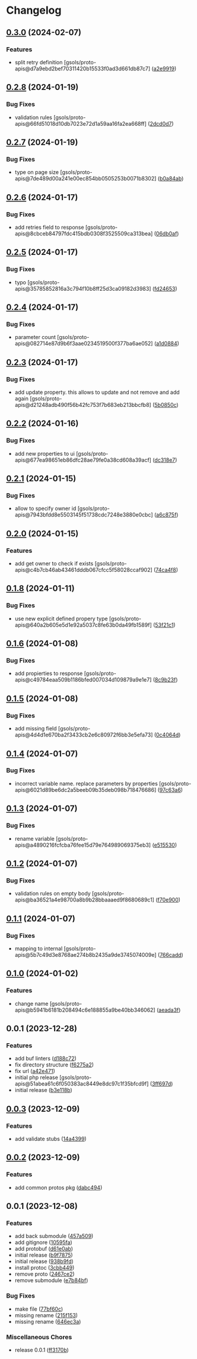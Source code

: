 # Changelog

## [0.3.0](https://github.com/idbi/phpproto/compare/v0.2.8...v0.3.0) (2024-02-07)


### Features

* split retry definition [gsols/proto-apis@d7a9ebd2bef70311420b15533f0ad3d661db87c7] ([a2e9919](https://github.com/idbi/phpproto/commit/a2e991987b7ba9faa3e2c7a43dc849a7f225636d))

## [0.2.8](https://github.com/idbi/phpproto/compare/v0.2.7...v0.2.8) (2024-01-19)


### Bug Fixes

* validation rules [gsols/proto-apis@66fd51018d10db7023e72d1a59aa16fa2ea668ff] ([2dcd0d7](https://github.com/idbi/phpproto/commit/2dcd0d75a145ac84f0bac854012c51094994370c))

## [0.2.7](https://github.com/idbi/phpproto/compare/v0.2.6...v0.2.7) (2024-01-19)


### Bug Fixes

* type on page size [gsols/proto-apis@7de489d00a241e00ec854bb0505253b0071b8302] ([b0a84ab](https://github.com/idbi/phpproto/commit/b0a84abea8c1e6110436875d4c34f7f6f84ada6e))

## [0.2.6](https://github.com/idbi/phpproto/compare/v0.2.5...v0.2.6) (2024-01-17)


### Bug Fixes

* add retries field to response [gsols/proto-apis@8cbceb84797fdc415bdb0308f3525509ca313bea] ([06db0af](https://github.com/idbi/phpproto/commit/06db0afd4753aaec44017d979e0032a18a993987))

## [0.2.5](https://github.com/idbi/phpproto/compare/v0.2.4...v0.2.5) (2024-01-17)


### Bug Fixes

* typo [gsols/proto-apis@35785852816a3c794f10b8ff25d3ca09182d3983] ([fd24653](https://github.com/idbi/phpproto/commit/fd24653cb6a2a9facba41d1d6c45222e19b06361))

## [0.2.4](https://github.com/idbi/phpproto/compare/v0.2.3...v0.2.4) (2024-01-17)


### Bug Fixes

* parameter count [gsols/proto-apis@082714e87d9b6f3aae0234519500f377ba6ae052] ([a1d0884](https://github.com/idbi/phpproto/commit/a1d08846fe78c2ad5cc1a854783298410af8104a))

## [0.2.3](https://github.com/idbi/phpproto/compare/v0.2.2...v0.2.3) (2024-01-17)


### Bug Fixes

* add update property. this allows to update and not remove and add again [gsols/proto-apis@d21248adb490f56b42fc753f7b683eb213bbcfb8] ([5b0850c](https://github.com/idbi/phpproto/commit/5b0850cc3aae5091e123511a01d7ae25c9d3d80e))

## [0.2.2](https://github.com/idbi/phpproto/compare/v0.2.1...v0.2.2) (2024-01-16)


### Bug Fixes

* add new properties to ui [gsols/proto-apis@677ea98651eb86dfc28ae79fe0a38cd608a39acf] ([dc318e7](https://github.com/idbi/phpproto/commit/dc318e76d5112ad3c5e9824897e109e1cf81a666))

## [0.2.1](https://github.com/idbi/phpproto/compare/v0.2.0...v0.2.1) (2024-01-15)


### Bug Fixes

* allow to specify owner id [gsols/proto-apis@7943bfdd8e5503145f51738cdc7248e3880e0cbc] ([a6c875f](https://github.com/idbi/phpproto/commit/a6c875f6169fda43d5a0761b183e74dee29725ce))

## [0.2.0](https://github.com/idbi/phpproto/compare/v0.1.8...v0.2.0) (2024-01-15)


### Features

* add get owner to check if exists [gsols/proto-apis@c4b7cb46ab43461dddb067cfcc5f58028ccaf902] ([74ca4f8](https://github.com/idbi/phpproto/commit/74ca4f82dbfcca4175afbfac272d3208be8afd95))

## [0.1.8](https://github.com/idbi/phpproto/compare/v0.1.7...v0.1.8) (2024-01-11)


### Bug Fixes

* use new explicit defined propery type [gsols/proto-apis@640a2b605e5d1e92a5037c8fe63b0da49fb1589f] ([53f21c1](https://github.com/idbi/phpproto/commit/53f21c123d8c5262a8c4e6eb181232b80a2b112b))

## [0.1.6](https://github.com/idbi/phpproto/compare/v0.1.5...v0.1.6) (2024-01-08)


### Bug Fixes

* add propierties to response [gsols/proto-apis@c49784eaa509b1186bfed007034d109879a9e1e7] ([8c9b23f](https://github.com/idbi/phpproto/commit/8c9b23f3e2f53f055bd71abb4975eedc361f156b))

## [0.1.5](https://github.com/idbi/phpproto/compare/v0.1.4...v0.1.5) (2024-01-08)


### Bug Fixes

* add  missing field [gsols/proto-apis@4d4d1e670ba2f3433cb2e6c80972f6bb3e5efa73] ([0c4064d](https://github.com/idbi/phpproto/commit/0c4064d1bfc57de2a83c456cc26053e443c235e0))

## [0.1.4](https://github.com/idbi/phpproto/compare/v0.1.3...v0.1.4) (2024-01-07)


### Bug Fixes

* incorrect variable name. replace parameters by properties [gsols/proto-apis@6021d89be6dc2a5beeb09b35deb098b718476686] ([97c63a6](https://github.com/idbi/phpproto/commit/97c63a6d116fabac2596e32910abb952e9e28753))

## [0.1.3](https://github.com/idbi/phpproto/compare/v0.1.2...v0.1.3) (2024-01-07)


### Bug Fixes

* rename variable [gsols/proto-apis@a4890216fcfcba76fee15d79e764989069375eb3] ([e515530](https://github.com/idbi/phpproto/commit/e515530de29298e7bfcd5ed92d21540a7751c005))

## [0.1.2](https://github.com/idbi/phpproto/compare/v0.1.1...v0.1.2) (2024-01-07)


### Bug Fixes

* validation rules on empty body [gsols/proto-apis@ba36521a4e98700a8b9b28bbaaaed9f8680689c1] ([f70e900](https://github.com/idbi/phpproto/commit/f70e90028df07c3216fda814bf4360fba8cc658d))

## [0.1.1](https://github.com/idbi/phpproto/compare/v0.1.0...v0.1.1) (2024-01-07)


### Bug Fixes

* mapping to internal [gsols/proto-apis@5b7c49d3e8768ae274b8b2435a9de3745074009e] ([766cadd](https://github.com/idbi/phpproto/commit/766cadd1807f8b767d32ec538b3c1ecfea9d0d4f))

## [0.1.0](https://github.com/idbi/phpproto/compare/v0.0.1...v0.1.0) (2024-01-02)


### Features

* change name [gsols/proto-apis@b5941b6181b208494c6e188855a9be40bb346062] ([aeada3f](https://github.com/idbi/phpproto/commit/aeada3f7b2adb14ff0d0833cf0981cff02000ab0))

## 0.0.1 (2023-12-28)


### Features

* add buf linters ([d188c72](https://github.com/idbi/phpproto/commit/d188c72dda388b19f51507e6906f825d8c8dfbd6))
* fix directory structure ([f6275a2](https://github.com/idbi/phpproto/commit/f6275a29d53a54eee146aae3cd62a9554891f178))
* fix url ([a42e471](https://github.com/idbi/phpproto/commit/a42e4712394af6309ea330b4e47c212c8f87431c))
* initial php release [gsols/proto-apis@51abea61c6f050383ac8449e8dc97c1f35bfcd9f] ([3ff697d](https://github.com/idbi/phpproto/commit/3ff697d62a23f7352658c4ed9d5b5bdf4f569aca))
* initial release ([b3e118b](https://github.com/idbi/phpproto/commit/b3e118b1c72fd9096fcb74ce5ef243b373bd317b))

## [0.0.3](https://github.com/gsols/phpproto/compare/v0.0.2...v0.0.3) (2023-12-09)


### Features

* add validate stubs ([14a4399](https://github.com/gsols/phpproto/commit/14a4399d36e3bae9bdeb7c70c8980aa1bc359513))

## [0.0.2](https://github.com/gsols/phpproto/compare/v0.0.1...v0.0.2) (2023-12-09)


### Features

* add common protos pkg ([dabc494](https://github.com/gsols/phpproto/commit/dabc4941daabc78e81582bb55cbfc34e6110c498))

## 0.0.1 (2023-12-08)


### Features

* add back submodule ([457a509](https://github.com/gsols/phpproto/commit/457a509a1ac18ac27ba3ec6c15660461637f7a52))
* add gitignore ([10595fa](https://github.com/gsols/phpproto/commit/10595fa2d19e000e2f734aaa328a9621c1af680a))
* add protobuf ([d61e0ab](https://github.com/gsols/phpproto/commit/d61e0abe5be7a023ab37d44276e126136db3f04e))
* initial release ([b9f7875](https://github.com/gsols/phpproto/commit/b9f787526a1d2c806f9350779176cc69429497c7))
* initial release ([938b9fd](https://github.com/gsols/phpproto/commit/938b9fd35cfb7d18dbc17b61bab50aa260d2d764))
* install protoc ([3cbb449](https://github.com/gsols/phpproto/commit/3cbb449ccea69ffbc48a5d03118c54fa75e3a0f8))
* remove proto ([2467ce2](https://github.com/gsols/phpproto/commit/2467ce2c3b40924d74fa84ef9d4779e370567cc4))
* remove submodule ([e7b84bf](https://github.com/gsols/phpproto/commit/e7b84bf8e6a245e856d8620aac3bd23288629acc))


### Bug Fixes

* make file ([77bf60c](https://github.com/gsols/phpproto/commit/77bf60c3d74c3a640337e6b1bbbcfcee7ed48eb5))
* missing rename ([215f153](https://github.com/gsols/phpproto/commit/215f153b4a0bf79b74c86ffc1849c15c70b3f8bc))
* missing rename ([646ec3a](https://github.com/gsols/phpproto/commit/646ec3a1d1f2d995216a68221c33ba74c11e2948))


### Miscellaneous Chores

* release 0.0.1 ([ff3170b](https://github.com/gsols/phpproto/commit/ff3170be861b378c667e3ab5a2507453826a9055))
